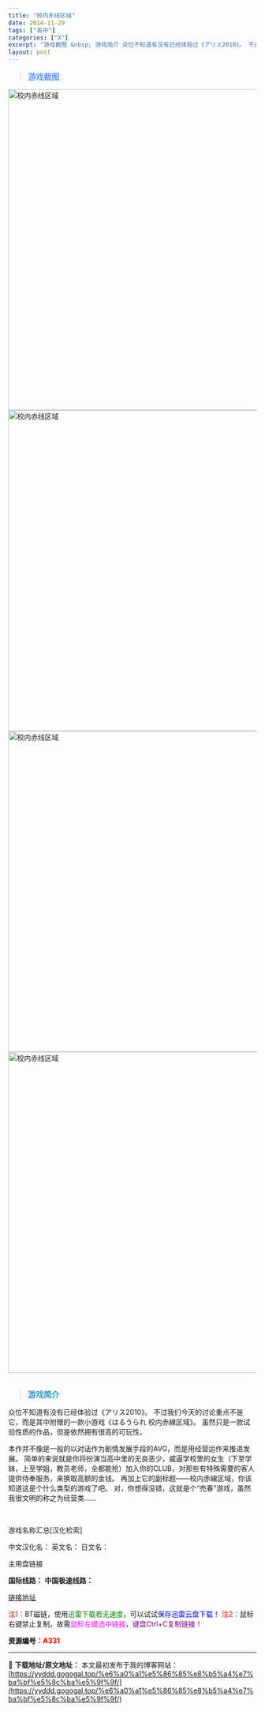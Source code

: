 ```yaml
---
title: "校内赤线区域"
date: 2014-11-29
tags: ["高中"]
categories: ["X"]
excerpt: "游戏截图 &nbsp; 游戏简介 众位不知道有没有已经体验过《アリス2010》。 不过我们今天的讨论重点不是它，而是其中附赠的一款小游戏《はるうられ 校内赤線区域》。 虽然只是一款试验性质的作品，但是依然拥有很高的可玩性。 本作并不像是一般的以对话作为剧情发展手段的AVG，而是用经营运作来推进发展。&hellip;"
layout: post
---
```


<div>
<blockquote><b><span style="font-size: 12pt; color: #6699ff;">游戏截图</span></b></blockquote>
<div><img title="点击放大" src="https://yyddd.gogogal.top/wp-content/uploads/2025/04/20250430_6812006b62e80.webp" alt="校内赤线区域" width="650" /></div>
<div><img title="点击放大" src="https://yyddd.gogogal.top/wp-content/uploads/2025/04/20250430_6812006ce408c.webp" alt="校内赤线区域" width="650" /></div>
<div><img title="点击放大" src="https://yyddd.gogogal.top/wp-content/uploads/2025/04/20250430_6812006e9c32b.webp" alt="校内赤线区域" width="650" /></div>
<div><img title="点击放大" src="https://yyddd.gogogal.top/wp-content/uploads/2025/04/20250430_68120071466bb.webp" alt="校内赤线区域" width="650" /></div>
&nbsp;
<blockquote><b><span style="font-size: 12pt; color: #3399cc;">游戏简介</span></b></blockquote>
<div>众位不知道有没有已经体验过《アリス2010》。
不过我们今天的讨论重点不是它，而是其中附赠的一款小游戏《はるうられ 校内赤線区域》。
虽然只是一款试验性质的作品，但是依然拥有很高的可玩性。

本作并不像是一般的以对话作为剧情发展手段的AVG，而是用经营运作来推进发展。
简单的来说就是你将扮演当高中里的无良恶少，威逼学校里的女生（下至学妹，上至学姐，教员老师，全都能抢）加入你的CLUB，对那些有特殊需要的客人提供侍奉服务，来换取高额的金钱。
再加上它的副标题——校内赤線区域，你该知道这是个什么类型的游戏了吧。
对，你想得没错，这就是个“売春”游戏，虽然我很文明的称之为经营类……</div>
&nbsp;

游戏名称汇总[汉化检索]

中文汉化名：
英文名：
日文名：
</div>
<div class="panel panel-primary">
<div class="panel-heading">主用盘链接</div>
<div class="panel-body">

<b>国际线路：</b>
<b>中国极速线路：</b>

<!--wechatfans start-->

<a href="https://pan.xunlei.com/s/VOSXQBBrmXhBb_BIKM5D8uX6A1?pwd=zdhx#">链接地址</a>

<!--wechatfans end-->
<span style="color: #ff0000;">注1：</span>BT磁链，使用<span style="color: #008000;">迅雷下载若无速度</span>，可以试试<span style="color: #0000ff;">保存迅雷云盘下载！</span>
<span style="color: #ff0000;">注2：</span>鼠标右键禁止复制，故需<span style="color: #ff00ff;">鼠标左键选中链接</span>，<span style="color: #800080;">键盘Ctrl+C复制链接！</span>

</div>
<div class="panel-footer"><span style="color: #ff0000;"><b><span style="color: #000000;">资源编号</span>：A331</b></span></div>
</div>

---
📖 **下载地址/原文地址：** 本文最初发布于我的博客网站：[https://yyddd.gogogal.top/%e6%a0%a1%e5%86%85%e8%b5%a4%e7%ba%bf%e5%8c%ba%e5%9f%9f/](https://yyddd.gogogal.top/%e6%a0%a1%e5%86%85%e8%b5%a4%e7%ba%bf%e5%8c%ba%e5%9f%9f/)

